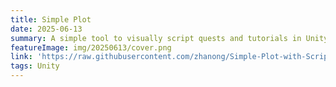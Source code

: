 ```yaml
---
title: Simple Plot
date: 2025-06-13
summary: A simple tool to visually script quests and tutorials in Unity.
featureImage: img/20250613/cover.png
link: 'https://raw.githubusercontent.com/zhanong/Simple-Plot-with-ScriptableObject-for-Unity/refs/heads/main/README.md'
tags: Unity
---
```

